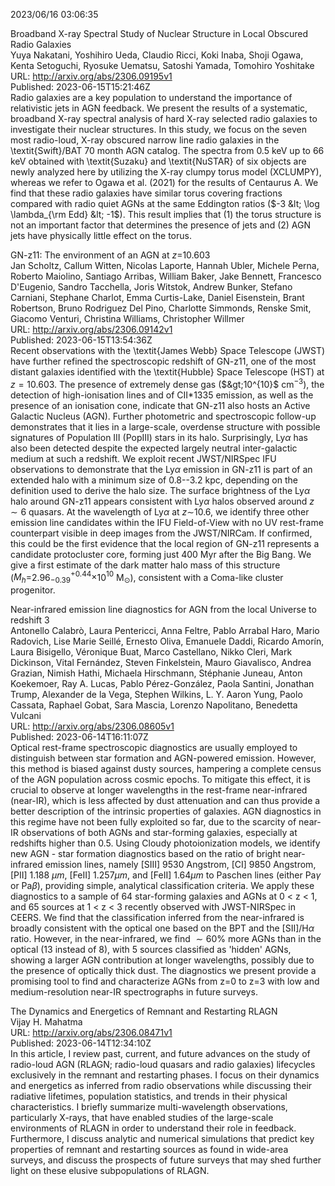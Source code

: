 2023/06/16 03:06:35  

Broadband X-ray Spectral Study of Nuclear Structure in Local Obscured
  Radio Galaxies  
Yuya Nakatani, Yoshihiro Ueda, Claudio Ricci, Koki Inaba, Shoji Ogawa, Kenta Setoguchi, Ryosuke Uematsu, Satoshi Yamada, Tomohiro Yoshitake  
URL: http://arxiv.org/abs/2306.09195v1  
Published: 2023-06-15T15:21:46Z  
  Radio galaxies are a key population to understand the importance of relativistic jets in AGN feedback. We present the results of a systematic, broadband X-ray spectral analysis of hard X-ray selected radio galaxies to investigate their nuclear structures. In this study, we focus on the seven most radio-loud, X-ray obscured narrow line radio galaxies in the \textit{Swift}/BAT 70 month AGN catalog. The spectra from 0.5 keV up to 66 keV obtained with \textit{Suzaku} and \textit{NuSTAR} of six objects are newly analyzed here by utilizing the X-ray clumpy torus model (XCLUMPY), whereas we refer to Ogawa et al. (2021) for the results of Centaurus A. We find that these radio galaxies have similar torus covering fractions compared with radio quiet AGNs at the same Eddington ratios ($-3 &lt; \log \lambda_{\rm Edd} &lt; -1$). This result implies that (1) the torus structure is not an important factor that determines the presence of jets and (2) AGN jets have physically little effect on the torus.   

GN-z11: The environment of an AGN at $z=$10.603  
Jan Scholtz, Callum Witten, Nicolas Laporte, Hannah Ubler, Michele Perna, Roberto Maiolino, Santiago Arribas, William Baker, Jake Bennett, Francesco D'Eugenio, Sandro Tacchella, Joris Witstok, Andrew Bunker, Stefano Carniani, Stephane Charlot, Emma Curtis-Lake, Daniel Eisenstein, Brant Robertson, Bruno Rodriguez Del Pino, Charlotte Simmonds, Renske Smit, Giacomo Venturi, Christina Williams, Christopher Willmer  
URL: http://arxiv.org/abs/2306.09142v1  
Published: 2023-06-15T13:54:36Z  
  Recent observations with the \textit{James Webb} Space Telescope (JWST) have further refined the spectroscopic redshift of GN-z11, one of the most distant galaxies identified with the \textit{Hubble} Space Telescope (HST) at $z=10.603$. The presence of extremely dense gas ($&gt;10^{10}$ cm$^{-3}$), the detection of high-ionisation lines and of CII*1335 emission, as well as the presence of an ionisation cone, indicate that GN-z11 also hosts an Active Galactic Nucleus (AGN). Further photometric and spectroscopic follow-up demonstrates that it lies in a large-scale, overdense structure with possible signatures of Population III (PopIII) stars in its halo. Surprisingly, Ly$\alpha$ has also been detected despite the expected largely neutral inter-galactic medium at such a redshift. We exploit recent JWST/NIRSpec IFU observations to demonstrate that the Ly$\alpha$ emission in GN-z11 is part of an extended halo with a minimum size of 0.8--3.2 kpc, depending on the definition used to derive the halo size. The surface brightness of the Ly$\alpha$ halo around GN-z11 appears consistent with Ly$\alpha$ halos observed around $z\sim6$ quasars. At the wavelength of Ly$\alpha$ at $z\sim$10.6, we identify three other emission line candidates within the IFU Field-of-View with no UV rest-frame counterpart visible in deep images from the JWST/NIRCam. If confirmed, this could be the first evidence that the local region of GN-z11 represents a candidate protocluster core, forming just 400 Myr after the Big Bang. We give a first estimate of the dark matter halo mass of this structure ($M_h$=2.96$^{+0.44}_{-0.39} \times$10$^{10}$ M$_{\odot}$), consistent with a Coma-like cluster progenitor.   

Near-infrared emission line diagnostics for AGN from the local Universe
  to redshift 3  
Antonello Calabrò, Laura Pentericci, Anna Feltre, Pablo Arrabal Haro, Mario Radovich, Lise Marie Seillé, Ernesto Oliva, Emanuele Daddi, Ricardo Amorín, Laura Bisigello, Véronique Buat, Marco Castellano, Nikko Cleri, Mark Dickinson, Vital Fernández, Steven Finkelstein, Mauro Giavalisco, Andrea Grazian, Nimish Hathi, Michaela Hirschmann, Stéphanie Juneau, Anton Koekemoer, Ray A. Lucas, Pablo Pérez-González, Paola Santini, Jonathan Trump, Alexander de la Vega, Stephen Wilkins, L. Y. Aaron Yung, Paolo Cassata, Raphael Gobat, Sara Mascia, Lorenzo Napolitano, Benedetta Vulcani  
URL: http://arxiv.org/abs/2306.08605v1  
Published: 2023-06-14T16:11:07Z  
  Optical rest-frame spectroscopic diagnostics are usually employed to distinguish between star formation and AGN-powered emission. However, this method is biased against dusty sources, hampering a complete census of the AGN population across cosmic epochs. To mitigate this effect, it is crucial to observe at longer wavelengths in the rest-frame near-infrared (near-IR), which is less affected by dust attenuation and can thus provide a better description of the intrinsic properties of galaxies. AGN diagnostics in this regime have not been fully exploited so far, due to the scarcity of near-IR observations of both AGNs and star-forming galaxies, especially at redshifts higher than 0.5. Using Cloudy photoionization models, we identify new AGN - star formation diagnostics based on the ratio of bright near-infrared emission lines, namely [SIII] 9530 Angstrom, [CI] 9850 Angstrom, [PII] 1.188 $\mu m$, [FeII] $1.257 \mu m$, and [FeII] $1.64 \mu m$ to Paschen lines (either Pa$\gamma$ or Pa$\beta$), providing simple, analytical classification criteria. We apply these diagnostics to a sample of 64 star-forming galaxies and AGNs at 0 &lt; z &lt; 1, and 65 sources at 1 &lt; z &lt; 3 recently observed with JWST-NIRSpec in CEERS. We find that the classification inferred from the near-infrared is broadly consistent with the optical one based on the BPT and the [SII]/H$\alpha$ ratio. However, in the near-infrared, we find $\sim 60 \%$ more AGNs than in the optical (13 instead of 8), with 5 sources classified as 'hidden' AGNs, showing a larger AGN contribution at longer wavelengths, possibly due to the presence of optically thick dust. The diagnostics we present provide a promising tool to find and characterize AGNs from z=0 to z=3 with low and medium-resolution near-IR spectrographs in future surveys.   

The Dynamics and Energetics of Remnant and Restarting RLAGN  
Vijay H. Mahatma  
URL: http://arxiv.org/abs/2306.08471v1  
Published: 2023-06-14T12:34:10Z  
  In this article, I review past, current, and future advances on the study of radio-loud AGN (RLAGN; radio-loud quasars and radio galaxies) lifecycles exclusively in the remnant and restarting phases. I focus on their dynamics and energetics as inferred from radio observations while discussing their radiative lifetimes, population statistics, and trends in their physical characteristics. I briefly summarize multi-wavelength observations, particularly X-rays, that have enabled studies of the large-scale environments of RLAGN in order to understand their role in feedback. Furthermore, I discuss analytic and numerical simulations that predict key properties of remnant and restarting sources as found in wide-area surveys, and discuss the prospects of future surveys that may shed further light on these elusive subpopulations of RLAGN.   

